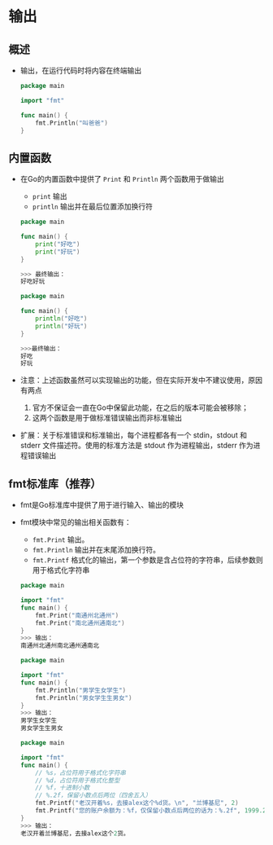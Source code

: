 # 输出

## 概述

+ 输出，在运行代码时将内容在终端输出

  ```go
  package main

  import "fmt"

  func main() {
      fmt.Println("叫爸爸")
  }
  ```

## 内置函数

+ 在Go的内置函数中提供了 `Print` 和 `Println` 两个函数用于做输出

  + `print` 输出
  + `println` 输出并在最后位置添加换行符

  ```go
  package main

  func main() {
      print("好吃")
      print("好玩")
  }

  >>> 最终输出：
  好吃好玩
  ```

  ```go
  package main

  func main() {
      println("好吃")
      println("好玩")
  }

  >>>最终输出：
  好吃
  好玩
  ```

+ 注意：上述函数虽然可以实现输出的功能，但在实际开发中不建议使用，原因有两点

  1. 官方不保证会一直在Go中保留此功能，在之后的版本可能会被移除；
  2. 这两个函数是用于做标准错误输出而非标准输出

+ 扩展：关于标准错误和标准输出，每个进程都各有一个 stdin，stdout 和 stderr 文件描述符。使用的标准方法是 stdout 作为进程输出，stderr 作为进程错误输出

## fmt标准库（推荐）

+ fmt是Go标准库中提供了用于进行输入、输出的模块

+ fmt模块中常见的输出相关函数有：

  + `fmt.Print` 输出。
  + `fmt.Println` 输出并在末尾添加换行符。
  + `fmt.Printf` 格式化的输出，第一个参数是含占位符的字符串，后续参数则用于格式化字符串

  ```go
  package main

  import "fmt"
  func main() {
      fmt.Print("南通州北通州")
      fmt.Print("南北通州通南北")
  }
  >>> 输出：
  南通州北通州南北通州通南北
  ```

  ```go
  package main

  import "fmt"
  func main() {
      fmt.Println("男学生女学生")
      fmt.Println("男女学生生男女")
  }
  >>> 输出：
  男学生女学生
  男女学生生男女
  ```

  ```go
  package main

  import "fmt"
  func main() {
      // %s，占位符用于格式化字符串
      // %d，占位符用于格式化整型
      // %f，十进制小数
      // %.2f，保留小数点后两位（四舍五入）
      fmt.Printf("老汉开着%s，去接alex这个%d货。\n", "兰博基尼", 2)
      fmt.Printf("您的账户余额为：%f，仅保留小数点后两位的话为：%.2f", 1999.213, 1999.216)
  }
  >>> 输出：
  老汉开着兰博基尼，去接alex这个2货。
  ```
